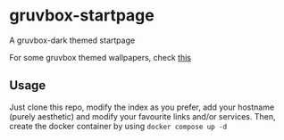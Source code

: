 # gruvbox-startpage
A gruvbox-dark themed startpage

For some gruvbox themed wallpapers, check [this](https://github.com/AngelJumbo/gruvbox-wallpapers)

## Usage

Just clone this repo, modify the index as you prefer, add your hostname (purely aesthetic) and modify your favourite links and/or services. Then, create the docker container by using `docker compose up -d`
